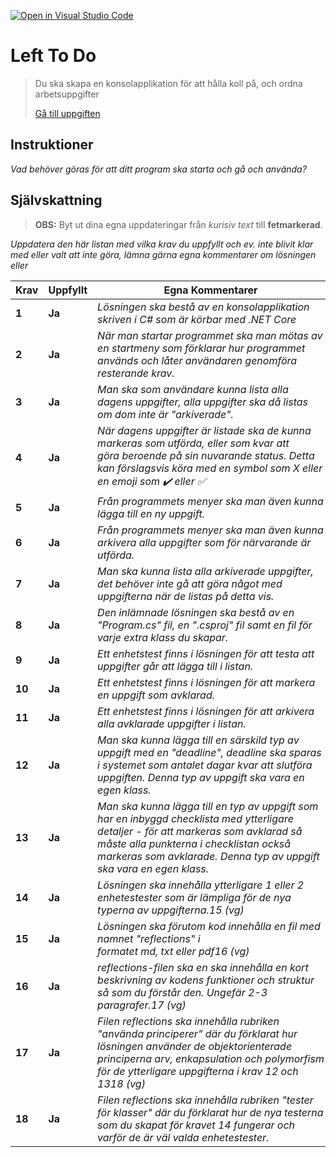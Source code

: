 [![Open in Visual Studio Code](https://classroom.github.com/assets/open-in-vscode-f059dc9a6f8d3a56e377f745f24479a46679e63a5d9fe6f495e02850cd0d8118.svg)](https://classroom.github.com/online_ide?assignment_repo_id=6468874&assignment_repo_type=AssignmentRepo)

# Left To Do

> Du ska skapa en konsolapplikation för att hålla koll på, och ordna arbetsuppgifter
>
> [Gå till uppgiften](https://ju.instructure.com/courses/5951/assignments/22264)

## Instruktioner

_Vad behöver göras för att ditt program ska starta och gå och använda?_

## Självskattning

> **OBS:** Byt ut dina egna uppdateringar från _kurisiv text_ till **fetmarkerad**.

_Uppdatera den här listan med vilka krav du uppfyllt och ev. inte blivit klar med eller valt att inte göra, lämna gärna egna kommentarer om lösningen eller_

| Krav   | Uppfyllt | Egna Kommentarer                                                                                                                                                                                                                                     |
| ------ | -------- | ---------------------------------------------------------------------------------------------------------------------------------------------------------------------------------------------------------------------------------------------------- |
| **1**  | **Ja**   | _Lösningen ska bestå av en konsolapplikation skriven i C# som är körbar med .NET Core_                                                                                                                                                               |
| **2**  | **Ja**   | _När man startar programmet ska man mötas av en startmeny som förklarar hur programmet används och låter användaren genomföra resterande krav._                                                                                                      |
| **3**  | **Ja**   | _Man ska som användare kunna lista alla dagens uppgifter, alla uppgifter ska då listas om dom inte är "arkiverade"._                                                                                                                                 |
| **4**  | **Ja**   | _När dagens uppgifter är listade ska de kunna markeras som utförda, eller som kvar att göra beroende på sin nuvarande status. Detta kan förslagsvis köra med en symbol som X eller en emoji som ✔️ eller ✅_                                         |
| **5**  | **Ja**   | _Från programmets menyer ska man även kunna lägga till en ny uppgift._                                                                                                                                                                               |
| **6**  | **Ja**   | _Från programmets menyer ska man även kunna arkivera alla uppgifter som för närvarande är utförda._                                                                                                                                                  |
| **7**  | **Ja**   | _Man ska kunna lista alla arkiverade uppgifter, det behöver inte gå att göra något med uppgifterna när de listas på detta vis._                                                                                                                      |
| **8**  | **Ja**   | _Den inlämnade lösningen ska bestå av en "Program.cs" fil, en ".csproj" fil samt en fil för varje extra klass du skapar._                                                                                                                            |
| **9**  | **Ja**   | _Ett enhetstest finns i lösningen för att testa att uppgifter går att lägga till i listan._                                                                                                                                                          |
| **10** | **Ja**   | _Ett enhetstest finns i lösningen för att markera en uppgift som avklarad._                                                                                                                                                                          |
| **11** | **Ja**   | _Ett enhetstest finns i lösningen för att arkivera alla avklarade uppgifter i listan._                                                                                                                                                               |
| **12** | **Ja**   | _Man ska kunna lägga till en särskild typ av uppgift med en "deadline", deadline ska sparas i systemet som antalet dagar kvar att slutföra uppgiften. Denna typ av uppgift ska vara en egen klass._                                                  |
| **13** | **Ja**   | _Man ska kunna lägga till en typ av uppgift som har en inbyggd checklista med ytterligare detaljer - för att markeras som avklarad så måste alla punkterna i checklistan också markeras som avklarade. Denna typ av uppgift ska vara en egen klass._ |
| **14** | **Ja**   | _Lösningen ska innehålla ytterligare 1 eller 2 enhetestester som är lämpliga för de nya typerna av uppgifterna.15 (vg)_                                                                                                                              |
| **15** | **Ja**   | _Lösningen ska förutom kod innehålla en fil med namnet "reflections" i formatet md, txt eller pdf16 (vg)_                                                                                                                                            |
| **16** | **Ja**   | _reflections-filen ska en ska innehålla en kort beskrivning av kodens funktioner och struktur så som du förstår den. Ungefär 2-3 paragrafer.17 (vg)_                                                                                                 |
| **17** | **Ja**   | _Filen reflections ska innehålla rubriken "använda principerer" där du förklarat hur lösningen använder de objektorienterade principerna arv, enkapsulation och polymorfism för de ytterligare uppgifterna i krav 12 och 1318 (vg)_                  |
| **18** | **Ja**   | _Filen reflections ska innehålla rubriken "tester för klasser" där du förklarat hur de nya testerna som du skapat för kravet 14 fungerar och varför de är väl valda enhetestester._                                                                  |
